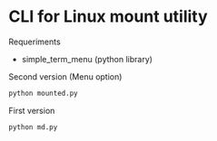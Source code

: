 # CLI for Linux mount utility

Requeriments

- simple_term_menu (python library)

Second version (Menu option)
```python
python mounted.py
```
First version
```python
python md.py
```
